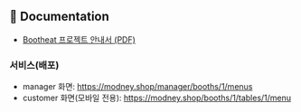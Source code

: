 ## 📄 Documentation
- [Bootheat 프로젝트 안내서 (PDF)](./docs/bootheat-guide.pdf)

### 서비스(배포)
- manager 화면: https://modney.shop/manager/booths/1/menus
- customer 화면(모바일 전용): https://modney.shop/booths/1/tables/1/menu